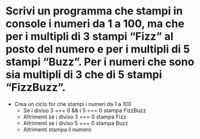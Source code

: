 # Scrivi un programma che stampi in console i numeri da 1 a 100, ma che per i multipli di 3 stampi “Fizz” al posto del numero e per i multipli di 5 stampi “Buzz”. Per i numeri che sono sia multipli di 3 che di 5 stampi “FizzBuzz”.

- Crea un ciclo for che stampi i numeri da 1 a 100
    - Se i diviso 3 === 0 && i 5 === 0 stampa FizzBuzz
    - Altrimenti se i diviso 3 === 0 stampa Fizz
    - Altrimenti se i diviso 5 === 0 stampa Buzz
    - Altrimenti stampa il numero
